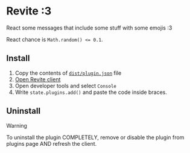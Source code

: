 # Revite :3

React some messages that include some stuff with some emojis :3

React chance is `Math.random() <= 0.1`.

## Install

1. Copy the contents of [`dist/plugin.json`](dist/plugin.json) file
2. [Open Revite client](https://app.revolt.chat)
3. Open developer tools and select `Console`
4. Write `state.plugins.add()` and paste the code inside braces.

## Uninstall

> [!WARNING]
> To uninstall the plugin COMPLETELY, remove or disable the plugin from plugins page AND refresh the client.
